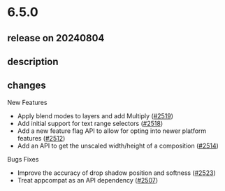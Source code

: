 # 6.5.0

## release on 20240804
## description
## changes
New Features

* Apply blend modes to layers and add Multiply (<a href="https://github.com/airbnb/lottie-android/pull/2519" data-hovercard-type="pull_request" data-hovercard-url="/airbnb/lottie-android/pull/2519/hovercard">#2519</a>)
* Add initial support for text range selectors (<a href="https://github.com/airbnb/lottie-android/pull/2518" data-hovercard-type="pull_request" data-hovercard-url="/airbnb/lottie-android/pull/2518/hovercard">#2518</a>)
* Add a new feature flag API to allow for opting into newer platform features (<a href="https://github.com/airbnb/lottie-android/pull/2512" data-hovercard-type="pull_request" data-hovercard-url="/airbnb/lottie-android/pull/2512/hovercard">#2512</a>)
* Add an API to get the unscaled width/height of a composition (<a href="https://github.com/airbnb/lottie-android/pull/2514" data-hovercard-type="pull_request" data-hovercard-url="/airbnb/lottie-android/pull/2514/hovercard">#2514</a>)

Bugs Fixes

* Improve the accuracy of drop shadow position and softness (<a href="https://github.com/airbnb/lottie-android/pull/2523" data-hovercard-type="pull_request" data-hovercard-url="/airbnb/lottie-android/pull/2523/hovercard">#2523</a>)
* Treat appcompat as an API dependency (<a href="https://github.com/airbnb/lottie-android/pull/2507" data-hovercard-type="pull_request" data-hovercard-url="/airbnb/lottie-android/pull/2507/hovercard">#2507</a>)

